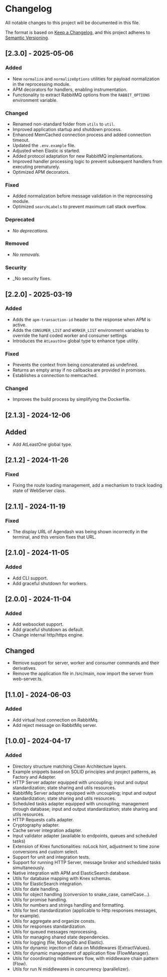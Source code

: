 # Changelog

All notable changes to this project will be documented in this file.

The format is based on [Keep a Changelog](https://keepachangelog.com/en/1.0.0/),
and this project adheres to [Semantic Versioning](https://semver.org/spec/v2.0.0.html).

## [2.3.0] - 2025-05-06

### Added

- New `normalize` and `normalizeOptions` utilities for payload normalization in the reprocessing module.  
- APM decorators for handlers, enabling instrumentation.  
- Functionality to extract RabbitMQ options from the `RABBIT_OPTIONS` environment variable.  

### Changed

- Renamed non-standard folder from `utils` to `util`.  
- Improved application startup and shutdown process.  
- Enhanced MemCached connection process and added connection timeout.  
- Updated the `.env.example` file.  
- Adjusted when Elastic is started.  
- Added protocol adaptation for new RabbitMQ implementations.  
- Improved handler processing logic to prevent subsequent handlers from executing prematurely.  
- Optimized APM decorators.  

### Fixed

- Added normalization before message validation in the reprocessing module.  
- Optimized `searchLabels` to prevent maximum call stack overflow.  

### Deprecated

- _No deprecations._  

### Removed

- _No removals._  

### Security

- _No security fixes.

## [2.2.0] - 2025-03-19

### Added

- Adds the `apm-transaction-id` header to the response when APM is active.
- Adds the `CONSUMER_LIST` and `WORKER_LIST` environment variables to override the hard coded worker and consumer settings
- Introduces the `AtLeastOne` global type to enhance type utility.

### Fixed

- Prevents the context from being concatenated as undefined.
- Returns an empty array if no callbacks are provided in promises.
- Establishes a connection to memcached.

### Changed

- Improves the build process by simplifying the Dockerfile.

## [2.1.3] - 2024-12-06

## Added

- Add AtLeastOne global type.

## [2.1.2] - 2024-11-26

### Fixed

- Fixing the route loading management, add a mechanism to track loading state of WebServer class.

## [2.1.1] - 2024-11-19

### Fixed

- The display URL of Agendash was being shown incorrectly in the terminal, and this version fixes that URL.

## [2.1.0] - 2024-11-05

### Added

- Add CLI support.
- Add graceful shutdown for workers.

## [2.0.0] - 2024-11-04

### Added

- Add websocket support.
- Add graceful shutdown as default.
- Change internal http/https engine.

## Changed

- Remove support for server, worker and consumer commands and their derivatives.
- Remove the application file in /src/main, now import the server from web-server.ts.

## [1.1.0] - 2024-06-03

### Added

- Add virtual host connection on RabbitMq.
- Add reject message on RabbitMq server.

## [1.0.0] - 2024-04-17

### Added

- Directory structure matching Clean Architecture layers.
- Example snippets based on SOLID principles and project patterns, as Factory and Adapter.
- HTTP Server adapter equipped with uncoupling; input and output standardization; state sharing and utils resources.
- RabbitMq Server adapter equipped with uncoupling; input and output standardization; state sharing and utils resources.
- Scheduled tasks adapter equipped with uncoupling; management through database; input and output standardization; state    sharing and utils resources.
- HTTP Requests calls adapter.
- Cryptography adapter.
- Cache server integration adapter.
- Input validator adapter (available to endpoints, queues and scheduled tasks)
- Extension of Knex functionalities: noLock hint, adjustment to time zone conversions and custom select.
- Support for unit and integration tests.
- Support for running HTTP Server, message broker and scheduled tasks simultaneously.
- Native integration with APM and ElasticSearch database.
- Utils for database mapping with Knex schemas.
- Utils for ElasticSearch integration.
- Utils for date handling.
- Utils for object handling (conversion to snake_case, camelCase...).
- Utils for promise handling.
- Utils for numbers and strings handling and formatting.
- Utils for text standardization (applicable to Http responses messages, for example).
- Utils for aggregate and organize consts.
- Utils for responses standardization.
- Utils for queued messages reprocessing.
- Utils for managing shared state dependencies.
- Utils for logging (file, MongoDb and Elastic).
- Utils for dynamic injection of data on Middlewares (ExtractValues).
- Utils for dynamic management of application flow (FlowManager).
- Utils for coordinating middlewares flow, with middleware chain pattern (Flow).
- Utils for run N middlewares in concurrency (parallelizer).
